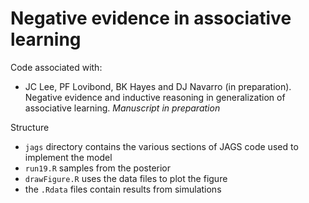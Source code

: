 # Negative evidence in associative learning

Code associated with:

- JC Lee, PF Lovibond, BK Hayes and DJ Navarro (in preparation). Negative evidence and inductive reasoning in generalization of associative learning. *Manuscript in preparation*

Structure

- `jags` directory contains the various sections of JAGS code used to implement the model
- `run19.R` samples from the posterior
- `drawFigure.R` uses the data files to plot the figure
- the `.Rdata` files contain results from simulations
